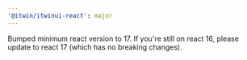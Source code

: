 ```yaml
---
'@itwin/itwinui-react': major
---
```


Bumped minimum react version to 17. If you're still on react 16, please update to react 17 (which has no breaking changes).
